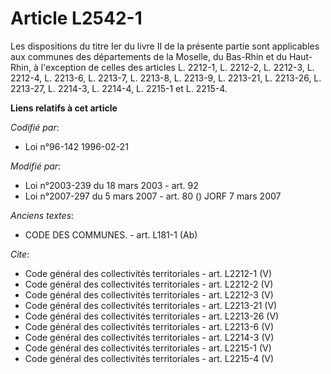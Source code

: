 # Article L2542-1

Les dispositions du titre Ier du livre II de la présente partie sont applicables aux communes des départements de la Moselle,
du Bas-Rhin et du Haut-Rhin, à l'exception de celles des articles L. 2212-1, L. 2212-2, L. 2212-3, L. 2212-4, L. 2213-6, L.
2213-7, L. 2213-8, L. 2213-9, 
L. 2213-21, L. 2213-26, L. 2213-27, L. 2214-3, L. 2214-4,
L. 2215-1 et L. 2215-4.

**Liens relatifs à cet article**

_Codifié par_:

  - Loi n°96-142 1996-02-21

_Modifié par_:

  - Loi n°2003-239 du 18 mars 2003 - art. 92
  - Loi n°2007-297 du 5 mars 2007 - art. 80 () JORF 7 mars 2007

_Anciens textes_:

  - CODE DES COMMUNES. - art. L181-1 (Ab)

_Cite_:

  - Code général des collectivités territoriales - art. L2212-1 (V)
  - Code général des collectivités territoriales - art. L2212-2 (V)
  - Code général des collectivités territoriales - art. L2212-3 (V)
  - Code général des collectivités territoriales - art. L2213-21 (V)
  - Code général des collectivités territoriales - art. L2213-26 (V)
  - Code général des collectivités territoriales - art. L2213-6 (V)
  - Code général des collectivités territoriales - art. L2214-3 (V)
  - Code général des collectivités territoriales - art. L2215-1 (V)
  - Code général des collectivités territoriales - art. L2215-4 (V)
